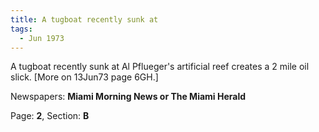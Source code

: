```yaml
---  
title: A tugboat recently sunk at  
tags:  
  - Jun 1973  
---  
```

  
A tugboat recently sunk at Al Pflueger's artificial reef creates a 2 mile oil slick. [More on 13Jun73 page 6GH.]  
  
Newspapers: **Miami Morning News or The Miami Herald**  
  
Page: **2**, Section: **B** 
